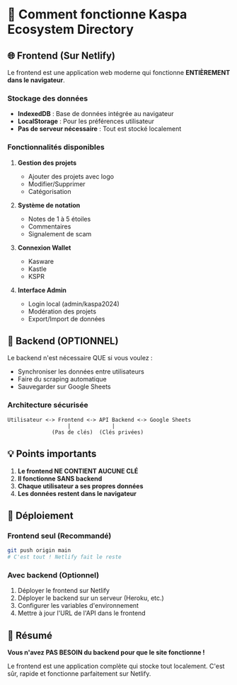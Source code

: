 # 🤔 Comment fonctionne Kaspa Ecosystem Directory

## 🌐 Frontend (Sur Netlify)

Le frontend est une application web moderne qui fonctionne **ENTIÈREMENT dans le navigateur**.

### Stockage des données

- **IndexedDB** : Base de données intégrée au navigateur
- **LocalStorage** : Pour les préférences utilisateur
- **Pas de serveur nécessaire** : Tout est stocké localement

### Fonctionnalités disponibles

1. **Gestion des projets**
   - Ajouter des projets avec logo
   - Modifier/Supprimer
   - Catégorisation

2. **Système de notation**
   - Notes de 1 à 5 étoiles
   - Commentaires
   - Signalement de scam

3. **Connexion Wallet**
   - Kasware
   - Kastle
   - KSPR

4. **Interface Admin**
   - Login local (admin/kaspa2024)
   - Modération des projets
   - Export/Import de données

## 🤖 Backend (OPTIONNEL)

Le backend n'est nécessaire QUE si vous voulez :

- Synchroniser les données entre utilisateurs
- Faire du scraping automatique
- Sauvegarder sur Google Sheets

### Architecture sécurisée

```
Utilisateur <-> Frontend <-> API Backend <-> Google Sheets
                   |             |
              (Pas de clés)  (Clés privées)
```

## 💡 Points importants

1. **Le frontend NE CONTIENT AUCUNE CLÉ**
2. **Il fonctionne SANS backend**
3. **Chaque utilisateur a ses propres données**
4. **Les données restent dans le navigateur**

## 🚀 Déploiement

### Frontend seul (Recommandé)

```bash
git push origin main
# C'est tout ! Netlify fait le reste
```

### Avec backend (Optionnel)

1. Déployer le frontend sur Netlify
2. Déployer le backend sur un serveur (Heroku, etc.)
3. Configurer les variables d'environnement
4. Mettre à jour l'URL de l'API dans le frontend

## 🎯 Résumé

**Vous n'avez PAS BESOIN du backend pour que le site fonctionne !**

Le frontend est une application complète qui stocke tout localement.
C'est sûr, rapide et fonctionne parfaitement sur Netlify.
